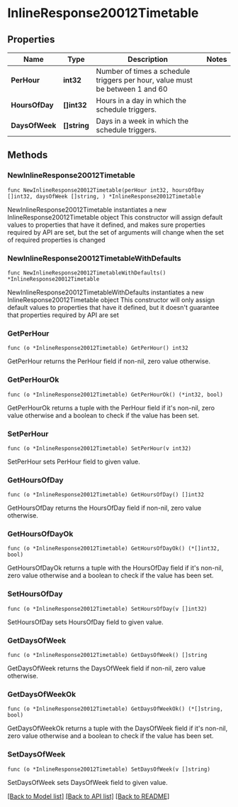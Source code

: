 # InlineResponse20012Timetable

## Properties

Name | Type | Description | Notes
------------ | ------------- | ------------- | -------------
**PerHour** | **int32** | Number of times a schedule triggers per hour, value must be between 1 and 60 | 
**HoursOfDay** | **[]int32** | Hours in a day in which the schedule triggers. | 
**DaysOfWeek** | **[]string** | Days in a week in which the schedule triggers. | 

## Methods

### NewInlineResponse20012Timetable

`func NewInlineResponse20012Timetable(perHour int32, hoursOfDay []int32, daysOfWeek []string, ) *InlineResponse20012Timetable`

NewInlineResponse20012Timetable instantiates a new InlineResponse20012Timetable object
This constructor will assign default values to properties that have it defined,
and makes sure properties required by API are set, but the set of arguments
will change when the set of required properties is changed

### NewInlineResponse20012TimetableWithDefaults

`func NewInlineResponse20012TimetableWithDefaults() *InlineResponse20012Timetable`

NewInlineResponse20012TimetableWithDefaults instantiates a new InlineResponse20012Timetable object
This constructor will only assign default values to properties that have it defined,
but it doesn't guarantee that properties required by API are set

### GetPerHour

`func (o *InlineResponse20012Timetable) GetPerHour() int32`

GetPerHour returns the PerHour field if non-nil, zero value otherwise.

### GetPerHourOk

`func (o *InlineResponse20012Timetable) GetPerHourOk() (*int32, bool)`

GetPerHourOk returns a tuple with the PerHour field if it's non-nil, zero value otherwise
and a boolean to check if the value has been set.

### SetPerHour

`func (o *InlineResponse20012Timetable) SetPerHour(v int32)`

SetPerHour sets PerHour field to given value.


### GetHoursOfDay

`func (o *InlineResponse20012Timetable) GetHoursOfDay() []int32`

GetHoursOfDay returns the HoursOfDay field if non-nil, zero value otherwise.

### GetHoursOfDayOk

`func (o *InlineResponse20012Timetable) GetHoursOfDayOk() (*[]int32, bool)`

GetHoursOfDayOk returns a tuple with the HoursOfDay field if it's non-nil, zero value otherwise
and a boolean to check if the value has been set.

### SetHoursOfDay

`func (o *InlineResponse20012Timetable) SetHoursOfDay(v []int32)`

SetHoursOfDay sets HoursOfDay field to given value.


### GetDaysOfWeek

`func (o *InlineResponse20012Timetable) GetDaysOfWeek() []string`

GetDaysOfWeek returns the DaysOfWeek field if non-nil, zero value otherwise.

### GetDaysOfWeekOk

`func (o *InlineResponse20012Timetable) GetDaysOfWeekOk() (*[]string, bool)`

GetDaysOfWeekOk returns a tuple with the DaysOfWeek field if it's non-nil, zero value otherwise
and a boolean to check if the value has been set.

### SetDaysOfWeek

`func (o *InlineResponse20012Timetable) SetDaysOfWeek(v []string)`

SetDaysOfWeek sets DaysOfWeek field to given value.



[[Back to Model list]](../README.md#documentation-for-models) [[Back to API list]](../README.md#documentation-for-api-endpoints) [[Back to README]](../README.md)


